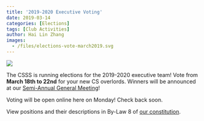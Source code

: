 ```yaml
---
title: '2019-2020 Executive Voting'
date: 2019-03-14
categories: [Elections]
tags: [Club Activities]
author: Hai Lin Zhang
images:
  - /files/elections-vote-march2019.svg
---
```


![](/files/elections-vote-march2019.svg)

The CSSS is running elections for the 2019-2020 executive team! Vote from
**March 18th to 22nd** for your new CS overlords. Winners will be announced at
our [Semi-Annual General Meeting](/events/2019/03/22/general-meeting/)!

Voting will be open online here on Monday! Check back soon.

View positions and their descriptions in By-Law 8 of
[our constitution](/about/constitution).

